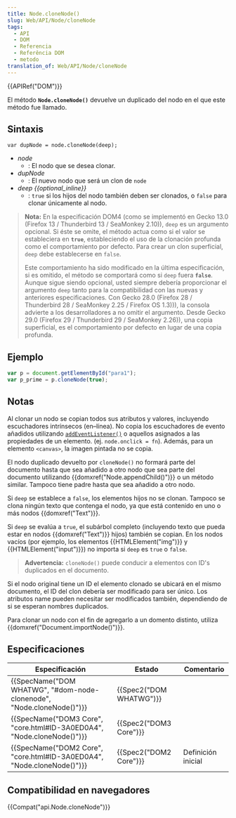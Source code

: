 ```yaml
---
title: Node.cloneNode()
slug: Web/API/Node/cloneNode
tags:
  - API
  - DOM
  - Referencia
  - Referência DOM
  - metodo
translation_of: Web/API/Node/cloneNode
---
```

{{APIRef("DOM")}}

El método **`Node.cloneNode()`** devuelve un duplicado del nodo en el que este método fue llamado.

## Sintaxis

```
var dupNode = node.cloneNode(deep);
```

- _node_
  - : El nodo que se desea clonar.
- _dupNode_
  - : El nuevo nodo que será un clon de `node`
- _deep {{optional_inline}}_
  - : `true` si los hijos del nodo también deben ser clonados, o `false` para clonar únicamente al nodo.

> **Nota:** En la especificación DOM4 (como se implementó en Gecko 13.0 (Firefox 13 / Thunderbird 13 / SeaMonkey 2.10)), `deep` es un argumento opcional. Si éste se omite, el método actua como si el valor se estableciera en **`true`**, estableciendo el uso de la clonación profunda como el comportamiento por defecto. Para crear un clon superficial, `deep` debe establecerse en `false`.
>
> Este comportamiento ha sido modificado en la última especificación, si es omitido, el método se comportará como si `deep` fuera **`false`**. Aunque sigue siendo opcional, usted siempre debería proporcionar el argumento `deep` tanto para la compatibilidad con las nuevas y anteriores especificaciones. Con Gecko 28.0 (Firefox 28 / Thunderbird 28 / SeaMonkey 2.25 / Firefox OS 1.3))), la consola advierte a los desarrolladores a no omitir el argumento. Desde Gecko 29.0 (Firefox 29 / Thunderbird 29 / SeaMonkey 2.26)), una copia superficial, es el comportamiento por defecto en lugar de una copia profunda.

## Ejemplo

```js
var p = document.getElementById("para1");
var p_prime = p.cloneNode(true);
```

## Notas

Al clonar un nodo se copian todos sus atributos y valores, incluyendo escuchadores intrínsecos (en–línea). No copia los escuchadores de evento añadidos utilizando [`addEventListener()`](/es/docs/DOM/element.addEventListener) o aquellos asignados a las propiedades de un elemento. (ej. `node.onclick = fn`). Además, para un elemento `<canvas>`, la imagen pintada no se copia.

El nodo duplicado devuelto por `cloneNode()` no formará parte del documento hasta que sea añadido a otro nodo que sea parte del documento utilizando {{domxref("Node.appendChild()")}} o un método similar. Tampoco tiene padre hasta que sea añadido a otro nodo.

Si `deep` se establece a `false`, los elementos hijos no se clonan. Tampoco se clona ningún texto que contenga el nodo, ya que está contenido en uno o más nodos {{domxref("Text")}}.

Si `deep` se evalúa a `true`, el subárbol completo (incluyendo texto que pueda estar en nodos {{domxref("Text")}} hijos) también se copian. En los nodos vacíos (por ejemplo, los elementos {{HTMLElement("img")}} y {{HTMLElement("input")}}) no importa si `deep` es `true` o `false`.

> **Advertencia:** `cloneNode()` puede conducir a elementos con ID's duplicados en el documento.

Si el nodo original tiene un ID el elemento clonado se ubicará en el mismo documento, el ID del clon debería ser modificado para ser único. Los atributos name pueden necesitar ser modificados también, dependiendo de si se esperan nombres duplicados.

Para clonar un nodo con el fin de agregarlo a un domento distinto, utiliza {{domxref("Document.importNode()")}}.

## Especificaciones

| Especificación                                                                               | Estado                           | Comentario         |
| -------------------------------------------------------------------------------------------- | -------------------------------- | ------------------ |
| {{SpecName("DOM WHATWG", "#dom-node-clonenode", "Node.cloneNode()")}} | {{Spec2("DOM WHATWG")}} |                    |
| {{SpecName("DOM3 Core", "core.html#ID-3A0ED0A4", "Node.cloneNode()")}} | {{Spec2("DOM3 Core")}}     |                    |
| {{SpecName("DOM2 Core", "core.html#ID-3A0ED0A4", "Node.cloneNode()")}} | {{Spec2("DOM2 Core")}}     | Definición inicial |

## Compatibilidad en navegadores

{{Compat("api.Node.cloneNode")}}
